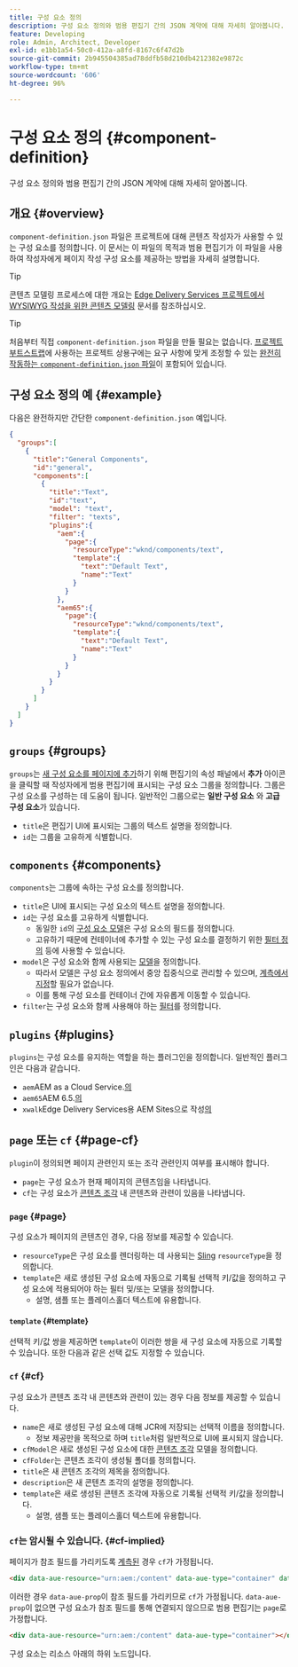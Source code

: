 ```yaml
---
title: 구성 요소 정의
description: 구성 요소 정의와 범용 편집기 간의 JSON 계약에 대해 자세히 알아봅니다.
feature: Developing
role: Admin, Architect, Developer
exl-id: e1bb1a54-50c0-412a-a8fd-8167c6f47d2b
source-git-commit: 2b945504385ad78ddfb58d210db4212382e9872c
workflow-type: tm+mt
source-wordcount: '606'
ht-degree: 96%

---
```


# 구성 요소 정의 {#component-definition}

구성 요소 정의와 범용 편집기 간의 JSON 계약에 대해 자세히 알아봅니다.

## 개요 {#overview}

`component-definition.json` 파일은 프로젝트에 대해 콘텐츠 작성자가 사용할 수 있는 구성 요소를 정의합니다. 이 문서는 이 파일의 목적과 범용 편집기가 이 파일을 사용하여 작성자에게 페이지 작성 구성 요소를 제공하는 방법을 자세히 설명합니다.

>[!TIP]
>
>콘텐츠 모델링 프로세스에 대한 개요는 [Edge Delivery Services 프로젝트에서 WYSIWYG 작성을 위한 콘텐츠 모델링](https://www.aem.live/developer/component-model-definitions) 문서를 참조하십시오.

>[!TIP]
>
>처음부터 직접 `component-definition.json` 파일을 만들 필요는 없습니다. [프로젝트 부트스트랩](https://www.aem.live/developer/ue-tutorial)에 사용하는 프로젝트 상용구에는 요구 사항에 맞게 조정할 수 있는 [완전히 작동하는 `component-definition.json` 파일](https://github.com/adobe-rnd/aem-boilerplate-xwalk/blob/main/component-definition.json)이 포함되어 있습니다.

## 구성 요소 정의 예 {#example}

다음은 완전하지만 간단한 `component-definition.json` 예입니다.

```json
{
  "groups":[
    {
      "title":"General Components",
      "id":"general",
      "components":[
        {
          "title":"Text",
          "id":"text",
          "model": "text",
          "filter": "texts",
          "plugins":{
            "aem":{
              "page":{
                "resourceType":"wknd/components/text",
                "template":{
                  "text":"Default Text",
                  "name":"Text"
                }
              }
            },
            "aem65":{
              "page":{
                "resourceType":"wknd/components/text",
                "template":{
                  "text":"Default Text",
                  "name":"Text"
                }
              }
            }
          }
        }
      ]
    }
  ]
}
```

## `groups` {#groups}

`groups`는 [새 구성 요소를 페이지에 추가](/help/sites-cloud/authoring/universal-editor/authoring.md#adding-components)하기 위해 편집기의 속성 패널에서 **추가** 아이콘을 클릭할 때 작성자에게 범용 편집기에 표시되는 구성 요소 그룹을 정의합니다. 그룹은 구성 요소를 구성하는 데 도움이 됩니다. 일반적인 그룹으로는 **일반 구성 요소** 와 **고급 구성 요소**&#x200B;가 있습니다.

* `title`은 편집기 UI에 표시되는 그룹의 텍스트 설명을 정의합니다.
* `id`는 그룹을 고유하게 식별합니다.

## `components` {#components}

`components`는 그룹에 속하는 구성 요소를 정의합니다.

* `title`은 UI에 표시되는 구성 요소의 텍스트 설명을 정의합니다.
* `id`는 구성 요소를 고유하게 식별합니다.
   * 동일한 `id`의 [구성 요소 모델](/help/implementing/universal-editor/field-types.md#model-structure)은 구성 요소의 필드를 정의합니다.
   * 고유하기 때문에 컨테이너에 추가할 수 있는 구성 요소를 결정하기 위한 [필터 정의](/help/implementing/universal-editor/filtering.md) 등에 사용할 수 있습니다.
* `model`은 구성 요소와 함께 사용되는 [모델](/help/implementing/universal-editor/field-types.md#model-structure)을 정의합니다.
   * 따라서 모델은 구성 요소 정의에서 중앙 집중식으로 관리할 수 있으며, [계측에서 지정](/help/implementing/universal-editor/field-types.md#instrumentation)할 필요가 없습니다.
   * 이를 통해 구성 요소를 컨테이너 간에 자유롭게 이동할 수 있습니다.
* `filter`는 구성 요소와 함께 사용해야 하는 [필터](/help/implementing/universal-editor/filtering.md)를 정의합니다.

## `plugins` {#plugins}

`plugins`는 구성 요소를 유지하는 역할을 하는 플러그인을 정의합니다. 일반적인 플러그인은 다음과 같습니다.

* `aem`AEM as a Cloud Service.[의 ](https://experienceleague.adobe.com/ko/docs/experience-manager-cloud-service)
* `aem65`AEM 6.5.[의 ](https://experienceleague.adobe.com/ko/docs/experience-manager-65)
* `xwalk`Edge Delivery Services용 AEM Sites으로 작성[의 ](https://www.aem.live/developer/ue-tutorial)

## `page` 또는 `cf` {#page-cf}

`plugin`이 정의되면 페이지 관련인지 또는 조각 관련인지 여부를 표시해야 합니다.

* `page`는 구성 요소가 현재 페이지의 콘텐츠임을 나타냅니다.
* `cf`는 구성 요소가 [콘텐츠 조각](/help/assets/content-fragments/content-fragments.md) 내 콘텐츠와 관련이 있음을 나타냅니다.

### `page` {#page}

구성 요소가 페이지의 콘텐츠인 경우, 다음 정보를 제공할 수 있습니다.

* `resourceType`은 구성 요소를 렌더링하는 데 사용되는 [Sling](/help/implementing/developing/introduction/sling-cheatsheet.md) `resourceType`을 정의합니다.
* `template`은 새로 생성된 구성 요소에 자동으로 기록될 선택적 키/값을 정의하고 구성 요소에 적용되어야 하는 필터 및/또는 모델을 정의합니다.
   * 설명, 샘플 또는 플레이스홀더 텍스트에 유용합니다.

#### `template` {#template}

선택적 키/값 쌍을 제공하면 `template`이 이러한 쌍을 새 구성 요소에 자동으로 기록할 수 있습니다. 또한 다음과 같은 선택 값도 지정할 수 있습니다.

### `cf` {#cf}

구성 요소가 콘텐츠 조각 내 콘텐츠와 관련이 있는 경우 다음 정보를 제공할 수 있습니다.

* `name`은 새로 생성된 구성 요소에 대해 JCR에 저장되는 선택적 이름을 정의합니다.
   * 정보 제공만을 목적으로 하며 `title`처럼 일반적으로 UI에 표시되지 않습니다.
* `cfModel`은 새로 생성된 구성 요소에 대한 [콘텐츠 조각](/help/assets/content-fragments/content-fragments-models.md) 모델을 정의합니다.
* `cfFolder`는 콘텐츠 조각이 생성될 폴더를 정의합니다.
* `title`은 새 콘텐츠 조각의 제목을 정의합니다.
* `description`은 새 콘텐츠 조각의 설명을 정의합니다.
* `template`은 새로 생성된 콘텐츠 조각에 자동으로 기록될 선택적 키/값을 정의합니다.
   * 설명, 샘플 또는 플레이스홀더 텍스트에 유용합니다.

### `cf`는 암시될 수 있습니다. {#cf-implied}

페이지가 참조 필드를 가리키도록 [계측된](/help/implementing/universal-editor/getting-started.md#instrument-page) 경우 `cf`가 가정됩니다.

```html
<div data-aue-resource="urn:aem:/content" data-aue-type="container" data-aue-prop="field"></div>
```

이러한 경우 `data-aue-prop`이 참조 필드를 가리키므로 `cf`가 가정됩니다. `data-aue-prop`이 없으면 구성 요소가 참조 필드를 통해 연결되지 않으므로 범용 편집기는 `page`로 가정합니다.

```html
<div data-aue-resource="urn:aem:/content" data-aue-type="container"></div>
```

구성 요소는 리소스 아래의 하위 노드입니다.
